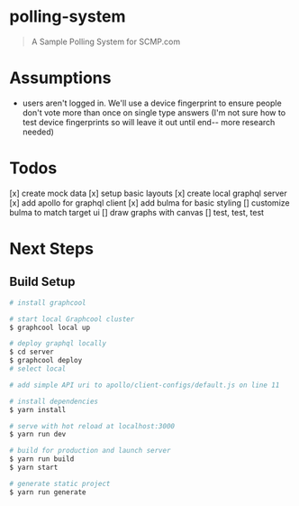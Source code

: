 # polling-system

> A Sample Polling System for SCMP.com

# Assumptions
- users aren't logged in.  We'll use a device fingerprint to ensure people don't vote more than once on single type answers (I'm not sure how to test device fingerprints so will leave it out until end-- more research needed)

# Todos
[x] create mock data
[x] setup basic layouts
[x] create local graphql server
[x] add apollo for graphql client
[x] add bulma for basic styling
[] customize bulma to match target ui
[] draw graphs with canvas
[] test, test, test


# Next Steps

## Build Setup

``` bash
# install graphcool

# start local Graphcool cluster
$ graphcool local up

# deploy graphql locally
$ cd server
$ graphcool deploy
# select local

# add simple API uri to apollo/client-configs/default.js on line 11
```

``` bash
# install dependencies
$ yarn install

# serve with hot reload at localhost:3000
$ yarn run dev

# build for production and launch server
$ yarn run build
$ yarn start

# generate static project
$ yarn run generate
```
